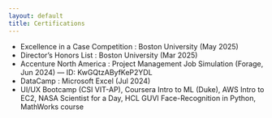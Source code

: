 ```yaml
---
layout: default
title: Certifications
---
```


- Excellence in a Case Competition : Boston University (May 2025)  
- Director’s Honors List : Boston University (Mar 2025)  
- Accenture North America : Project Management Job Simulation (Forage, Jun 2024) — ID: KwGQtzAByfKeP2YDL  
- DataCamp : Microsoft Excel (Jul 2024)  
- UI/UX Bootcamp (CSI VIT-AP), Coursera Intro to ML (Duke), AWS Intro to EC2, NASA Scientist for a Day, HCL GUVI Face-Recognition in Python, MathWorks course
